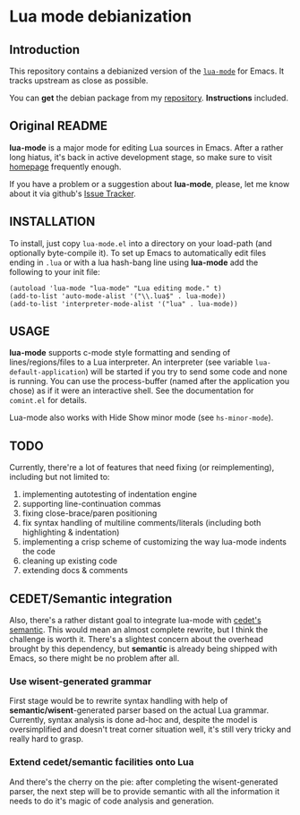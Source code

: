 # Lua mode debianization

## Introduction

This repository contains a debianized version of the
[`lua-mode`](https://github.com/immerrr/lua-mode) for Emacs. It tracks upstream
as close as possible.

You can **get** the debian package from my
[repository](debian.perusio.net). **Instructions** included.

## Original README

**lua-mode** is a major mode for editing Lua sources in Emacs. After a rather long hiatus, it's back in active development stage, so make sure to visit [homepage](https://github.com/immerrr/lua-mode) frequently enough.

If you have a problem or a suggestion about **lua-mode**, please, let me know about it via github's [Issue Tracker](https://github.com/immerrr/lua-mode/issues).

## INSTALLATION

To install, just copy `lua-mode.el` into a directory on your load-path (and optionally byte-compile it).
To set up Emacs to automatically edit files ending in `.lua` or with a lua hash-bang line using **lua-mode**
add the following to your init file:

    (autoload 'lua-mode "lua-mode" "Lua editing mode." t)
    (add-to-list 'auto-mode-alist '("\\.lua$" . lua-mode))
    (add-to-list 'interpreter-mode-alist '("lua" . lua-mode))

## USAGE

**lua-mode** supports c-mode style formatting and sending of lines/regions/files to a Lua interpreter. An
interpreter (see variable `lua-default-application`) will be started if you try to send some code and none
is running. You can use the process-buffer (named after the application you chose) as if it were an
interactive shell. See the documentation for `comint.el` for details.

Lua-mode also works with Hide Show minor mode (see ``hs-minor-mode``).

## TODO
Currently, there're a lot of features that need fixing (or reimplementing), including but not limited to:

1. implementing autotesting of indentation engine
1. supporting line-continuation commas
1. fixing close-brace/paren positioning
1. fix syntax handling of multiline comments/literals (including both highlighting & indentation)
1. implementing a crisp scheme of customizing the way lua-mode indents the code
1. cleaning up existing code
1. extending docs & comments

## CEDET/Semantic integration
Also, there's a rather distant goal to integrate lua-mode with [cedet's semantic](http://cedet.sourceforge.net/semantic.shtml). This would mean an almost complete rewrite, but I think the challenge is worth it. There's a slightest concern about the overhead brought by this dependency, but **semantic** is already being shipped with Emacs, so there might be no problem after all.

### Use wisent-generated grammar
First stage would be to rewrite syntax handling with help of **semantic/wisent**-generated parser based on the actual Lua grammar. Currently, syntax analysis is done ad-hoc and, despite the model is oversimplified and doesn't treat corner situation well, it's still very tricky and really hard to grasp.

### Extend cedet/semantic facilities onto Lua
And there's the cherry on the pie: after completing the wisent-generated parser, the next step will be to provide semantic with all the information it needs to do it's magic of code analysis and generation.

